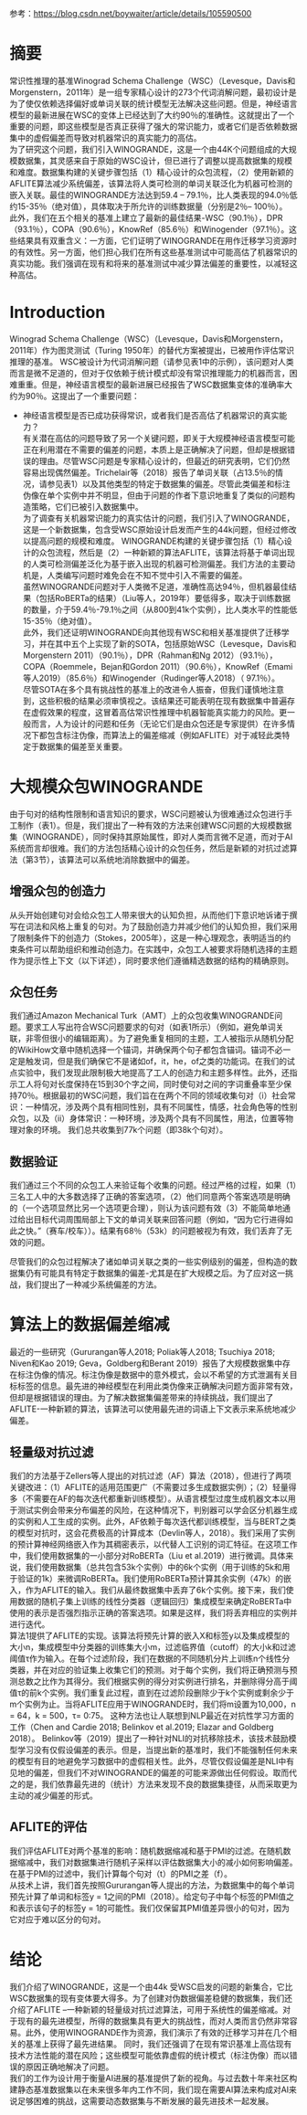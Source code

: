 参考：https://blog.csdn.net/boywaiter/article/details/105590500

# 摘要
常识性推理的基准Winograd Schema Challenge（WSC）（Levesque，Davis和Morgenstern，2011年）是一组专家精心设计的273个代词消解问题，最初设计是为了使仅依赖选择偏好或单词关联的统计模型无法解决这些问题。但是，神经语言模型的最新进展在WSC的变体上已经达到了大约90％的准确性。这就提出了一个重要的问题，即这些模型是否真正获得了强大的常识能力，或者它们是否依赖数据集中的虚假偏差而导致对机器常识的真实能力的高估。  
为了研究这个问题，我们引入WINOGRANDE，这是一个由44K个问题组成的大规模数据集，其灵感来自于原始的WSC设计，但已进行了调整以提高数据集的规模和难度。数据集构建的关键步骤包括（1）精心设计的众包流程，（2）使用新颖的AFLITE算法减少系统偏差，该算法将人类可检测的单词关联泛化为机器可检测的嵌入关联。最佳的WINOGRANDE方法达到59.4 – 79.1％，比人类表现的94.0％低约15-35％（绝对值），具体取决于所允许的训练数据量（分别是2％– 100％）。  
此外，我们在五个相关的基准上建立了最新的最佳结果-WSC（90.1％），DPR（93.1％），COPA（90.6％），KnowRef（85.6％）和Winogender（97.1％）。这些结果具有双重含义：一方面，它们证明了WINOGRANDE在用作迁移学习资源时的有效性。另一方面，他们担心我们在所有这些基准测试中可能高估了机器常识的真实功能。我们强调在现有和将来的基准测试中减少算法偏差的重要性，以减轻这种高估。  

# Introduction
Winograd Schema Challenge（WSC）（Levesque，Davis和Morgenstern，2011年）作为图灵测试（Turing 1950年）的替代方案被提出，已被用作评估常识推理的基准。 WSC被设计为代词消解问题（请参见表1中的示例），该问题对人类而言是微不足道的，但对于仅依赖于统计模式却没有常识推理能力的机器而言，困难重重。但是，神经语言模型的最新进展已经报告了WSC数据集变体的准确率大约为90％。这提出了一个重要问题：  
- 神经语言模型是否已成功获得常识，或者我们是否高估了机器常识的真实能力？  
有关潜在高估的问题导致了另一个关键问题，即关于大规模神经语言模型可能正在利用潜在不需要的偏差的问题，本质上是正确解决了问题，但却是根据错误的理由。尽管WSC问题是专家精心设计的，但最近的研究表明，它们仍然容易出现偶然偏差。Trichelair等（2018）报告了单词关联（占13.5％的情况，请参见表1）以及其他类型的特定于数据集的偏差。尽管此类偏差和标注伪像在单个实例中并不明显，但由于问题的作者下意识地重复了类似的问题构造策略，它们已被引入数据集中。  
为了调查有关机器常识能力的真实估计的问题，我们引入了WINOGRANDE，这是一个新数据集，包含受WSC原始设计启发而产生的44k问题，但经过修改以提高问题的规模和难度。 WINOGRANDE构建的关键步骤包括（1）精心设计的众包流程，然后是（2）一种新颖的算法AFLITE，该算法将基于单词出现的人类可检测偏差泛化为基于嵌入出现的机器可检测偏差。我们方法的主要动机是，人类编写问题时难免会在不知不觉中引入不需要的偏差。  
虽然WINOGRANDE问题对于人类微不足道，准确性高达94％，但机器最佳结果（包括RoBERTa的结果）（Liu等人，2019年）要低得多，取决于训练数据的数量，介于59.4％-79.1％之间（从800到41k个实例），比人类水平的性能低15-35％（绝对值）。  
此外，我们还证明WINOGRANDE向其他现有WSC和相关基准提供了迁移学习，并在其中五个上实现了新的SOTA，包括原始WSC（Levesque，Davis和Morgenstern 2011）（90.1％），DPR（Rahman和Ng 2012）（93.1％），COPA（Roemmele，Bejan和Gordon 2011）（90.6％），KnowRef（Emami等人2019）（85.6％）和Winogender（Rudinger等人2018）（ 97.1％）。  
尽管SOTA在多个具有挑战性的基准上的改进令人振奋，但我们谨慎地注意到，这些积极的结果必须审慎视之。该结果还可能表明在现有数据集中普遍存在虚假效果的程度，这冒着高估常识性推理中机器智能真实能力的风险。更一般而言，人为设计的问题和任务（无论它们是由众包还是专家提供）在许多情况下都包含标注伪像，而算法上的偏差缩减（例如AFLITE）对于减轻此类特定于数据集的偏差至关重要。  

# 大规模众包WINOGRANDE
由于句对的结构性限制和语言知识的要求，WSC问题被认为很难通过众包进行手工制作（表1）。但是，我们提出了一种有效的方法来创建WSC问题的大规模数据集（WINOGRANDE），同时保持其原始属性，即对人类而言微不足道，而对于AI系统而言却很难。我们的方法包括精心设计的众包任务，然后是新颖的对抗过滤算法（第3节），该算法可以系统地消除数据中的偏差。
## 增强众包的创造力  
从头开始创建句对会给众包工人带来很大的认知负担，从而他们下意识地诉诸于撰写在词法和风格上重复的句对。为了鼓励创造力并减少他们的认知负担，我们采用了限制条件下的创造力（Stokes，2005年），这是一种心理观念，表明适当的约束条件可以帮助组织和推动创造力。在实践中，众包工人被要求将随机选择的主题作为提示性上下文（以下详述），同时要求他们遵循精选数据的结构的精确原则。
## 众包任务 
我们通过Amazon Mechanical Turk（AMT）上的众包收集WINOGRANDE问题。要求工人写出符合WSC问题要求的句对（如表1所示）（例如，避免单词关联，非零但很小的编辑距离）。为了避免重复相同的主题，工人被指示从随机分配的WikiHow文章中随机选择一个锚词，并确保两个句子都包含锚词。锚词不必一定是触发词，但是我们确保它不是诸如of，it，he，of之类的功能词。在我们的试点实验中，我们发现此限制极大地提高了工人的创造力和主题多样性。此外，还指示工人将句对长度保持在15到30个字之间，同时使句对之间的字词重叠率至少保持70％。根据最初的WSC问题，我们旨在在两个不同的领域收集句对（i）社会常识：一种情况，涉及两个具有相同性别，具有不同属性，情感，社会角色等的性别众包，以及（ii）身体常识：一种环境，涉及两个具有不同属性，用法，位置等物理对象的环境。 我们总共收集到77k个问题（即38k个句对）。
## 数据验证 
我们通过三个不同的众包工人来验证每个收集的问题。经过严格的过程，如果（1）三名工人中的大多数选择了正确的答案选项，（2）他们同意两个答案选项是明确的（一个选项显然比另一个选项更合理），则认为该问题有效（3）不能简单地通过给出目标代词周围局部上下文的单词关联来回答问题（例如，“因为它行进得如此之快。”（赛车/校车））。结果有68％（53k）的问题被视为有效，我们丢弃了无效的问题。  

尽管我们的众包过程解决了诸如单词关联之类的一些实例级别的偏差，但构造的数据集仍有可能具有特定于数据集的偏差-尤其是在扩大规模之后。为了应对这一挑战，我们提出了一种减少系统偏差的方法。

# 算法上的数据偏差缩减
最近的一些研究（Gururangan等人2018; Poliak等人2018; Tsuchiya 2018; Niven和Kao 2019; Geva，Goldberg和Berant 2019）报告了大规模数据集中存在标注伪像的情况。标注伪像是数据中的意外模式，会以不希望的方式泄漏有关目标标签的信息。最先进的神经模型在利用此类伪像来正确解决问题方面非常有效，但却是根据错误的理由。为了解决数据集偏差带来的持续挑战，我们提出了AFLITE-一种新颖的算法，该算法可以使用最先进的词语上下文表示来系统地减少偏差。

## 轻量级对抗过滤 
我们的方法基于Zellers等人提出的对抗过滤（AF）算法（2018），但进行了两项关键改进：（1）AFLITE的适用范围更广（不需要过多生成数据实例）；（2）轻量得多（不需要在AF的每次迭代都重新训练模型）。从语言模型过度生成机器文本以用于测试实例会带来分布偏差的风险，在这种情况下，判别器可以学会区分机器生成的实例和人工生成的实例。此外，AF依赖于每次迭代都训练模型，当与BERT之类的模型对抗时，这会花费极高的计算成本（Devlin等人，2018）。我们采用了实例的预计算神经网络嵌入作为其稠密表示，以代替人工识别的词汇特征。在这项工作中，我们使用数据集的一小部分对RoBERTa（Liu et al.2019）进行微调。具体来说，我们使用数据集（总共包含53k个实例）中的6k个实例（用于训练的5k和用于验证的1k）来微调RoBERTa。我们使用RoBERTa预计算其余实例（47k）的嵌入，作为AFLITE的输入。我们从最终数据集中丢弃了6k个实例。接下来，我们使用数据的随机子集上训练的线性分类器（逻辑回归）集成模型来确定RoBERTa中使用的表示是否强烈指示正确的答案选项。如果是这样，我们将丢弃相应的实例并进行迭代。  
算法1提供了AFLITE的实现。该算法将预先计算的嵌入X和标签y以及集成模型的大小n，集成模型中分类器的训练集大小m，过滤临界值（cutoff）的大小k和过滤阈值τ作为输入。在每个过滤阶段，我们在数据的不同随机分片上训练n个线性分类器，并在对应的验证集上收集它们的预测。对于每个实例，我们将正确预测与预测总数之比作为其得分。我们根据实例的得分对实例进行排名，并删除得分高于阈值τ的前k个实例。我们重复此过程，直到在过滤阶段删除少于k个实例或剩余少于m个实例为止。当将AFLITE应用于WINOGRANDE时，我们将m设置为10,000，n = 64，k = 500，τ= 0:75。
这种方法也让人联想到NLP最近在对抗性学习方面的工作（Chen and Cardie 2018; Belinkov et al.2019; Elazar and Goldberg 2018）。 Belinkov等（2019）提出了一种针对NLI的对抗移除技术，该技术鼓励模型学习没有仅假设偏差的表示。但是，当提出新的基准时，我们不能强制任何未来的模型有目的地避免学习数据中的虚假相关性。此外，尽管仅假设偏差是NLI中有见地的偏差，但我们不对WINOGRANDE的偏差的可能来源做出任何假设。取而代之的是，我们依靠最先进的（统计）方法来发现不良的数据集捷径，从而采取更为主动的减少偏差的形式。
## AFLITE的评估 
我们评估AFLITE对两个基准的影响：随机数据缩减和基于PMI的过滤。在随机数据缩减中，我们对数据集进行随机子采样以评估数据集大小的减小如何影响偏差。在基于PMI的过滤中，我们计算每个句对（t）的PMI之差（f）。  
从技术上讲，我们首先按照Gururangan等人提出的方法，为数据集中的每个单词预先计算了单词和标签y = 1之间的PMI（2018）。给定句子中每个标签的PMI值之和表示该句子的标签y = 1的可能性。我们仅保留其PMI值差异很小的句对，因为它对应于难以区分的句对。 


# 结论
我们介绍了WINOGRANDE，这是一个由44k 受WSC启发的问题的新集合，它比WSC数据集的现有变体要大得多。为了创建对伪数据偏差稳健的数据集，我们还介绍了AFLITE –一种新颖的轻量级对抗过滤算法，可用于系统性的偏差缩减。对于现有的最先进模型，所得的数据集具有更大的挑战性，而对人类而言仍然非常容易。此外，使用WINOGRANDE作为资源，我们演示了有效的迁移学习并在几个相关的基准上获得了最先进结果。
同时，我们还强调了在现有常识基准上高估现有技术方法性能的潜在风险；这些模型可能依靠虚假的统计模式（标注伪像）而以错误的原因正确地解决了问题。  
我们的工作为设计用于衡量AI进展的基准提供了新的视角。与过去数十年来社区构建静态基准数据集以在未来很多年内工作不同，我们现在需要AI算法来构成对AI来说足够困难的挑战，这需要动态数据集与不断发展的最先进技术一起发展。  
